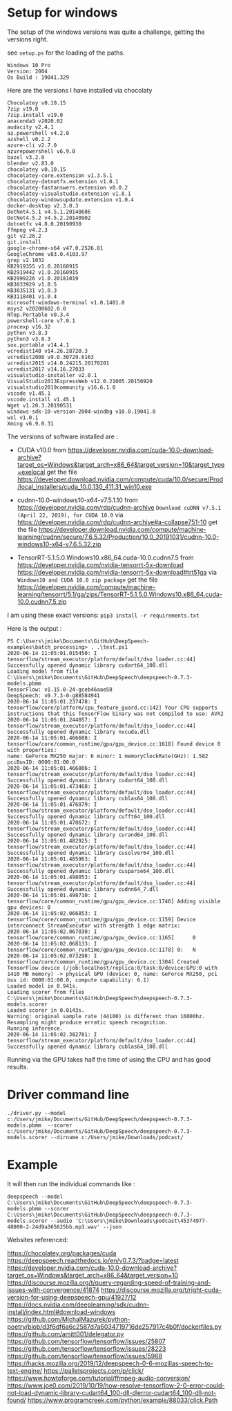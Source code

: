
# Setup for windows

The setup of the windows versions was quite a challenge, getting the versions right.

see `setup.ps` for the loading of the paths.

```
Windows 10 Pro
Version: 2004
Os Build : 19041.329
```

Here are the versions I have installed via chocolaty

```
Chocolatey v0.10.15
7zip v19.0 
7zip.install v19.0
anaconda3 v2020.02
audacity v2.4.1
az.powershell v4.2.0
azshell v0.2.2
azure-cli v2.7.0
azurepowershell v6.9.0
bazel v3.2.0
blender v2.83.0
chocolatey v0.10.15
chocolatey-core.extension v1.3.5.1
chocolatey-dotnetfx.extension v1.0.1
chocolatey-fastanswers.extension v0.0.2
chocolatey-visualstudio.extension v1.8.1
chocolatey-windowsupdate.extension v1.0.4
docker-desktop v2.3.0.3 
DotNet4.5.1 v4.5.1.20140606 
DotNet4.5.2 v4.5.2.20140902 
dotnetfx v4.8.0.20190930 
ffmpeg v4.2.3 
git v2.26.2
git.install
google-chrome-x64 v47.0.2526.81 
GoogleChrome v83.0.4103.97 
grep v2.1032 
KB2919355 v1.0.20160915 
KB2919442 v1.0.20160915 
KB2999226 v1.0.20181019 
KB3033929 v1.0.5 
KB3035131 v1.0.3 
KB3118401 v1.0.4 
microsoft-windows-terminal v1.0.1401.0 
msys2 v20200602.0.0 
NTop.Portable v0.3.4 
powershell-core v7.0.1
procexp v16.32 
python v3.8.3 
python3 v3.8.3 
sox.portable v14.4.1 
vcredist140 v14.26.28720.3 
vcredist2008 v9.0.30729.6163 
vcredist2015 v14.0.24215.20170201 
vcredist2017 v14.16.27033 
visualstudio-installer v2.0.1 
VisualStudio2013ExpressWeb v12.0.21005.20150920 
visualstudio2019community v16.6.1.0 
vscode v1.45.1
vscode.install v1.45.1
Wget v1.20.3.20190531 
windows-sdk-10-version-2004-windbg v10.0.19041.0 
wsl v1.0.1 
Xming v6.9.0.31 

```

The versions of software installed are :

* CUDA v10.0
from https://developer.nvidia.com/cuda-10.0-download-archive?target_os=Windows&target_arch=x86_64&target_version=10&target_type=exelocal
get the file https://developer.download.nvidia.com/compute/cuda/10.0/secure/Prod/local_installers/cuda_10.0.130_411.31_win10.exe

* cudnn-10.0-windows10-x64-v7.5.1.10
from https://developer.nvidia.com/rdp/cudnn-archive
`Download cuDNN v7.5.1 (April 22, 2019), for CUDA 10.0`
via https://developer.nvidia.com/rdp/cudnn-archive#a-collapse751-10
get the file https://developer.download.nvidia.com/compute/machine-learning/cudnn/secure/7.6.5.32/Production/10.0_20191031/cudnn-10.0-windows10-x64-v7.6.5.32.zip

* TensorRT-5.1.5.0.Windows10.x86_64.cuda-10.0.cudnn7.5
from https://developer.nvidia.com/nvidia-tensorrt-5x-download
https://developer.nvidia.com/nvidia-tensorrt-5x-download#trt51ga
via `Windows10 and CUDA 10.0 zip package`
get the file https://developer.nvidia.com/compute/machine-learning/tensorrt/5.1/ga/zips/TensorRT-5.1.5.0.Windows10.x86_64.cuda-10.0.cudnn7.5.zip


I am using these exact versions:
`pip3 install -r requirements.txt`

Here is the output :
```
PS C:\Users\jmike\Documents\GitHub\DeepSpeech-examples\batch_processing> . .\test.ps1
2020-06-14 11:05:01.015450: I tensorflow/stream_executor/platform/default/dso_loader.cc:44] Successfully opened dynamic library cudart64_100.dll
Loading model from file C:\Users\jmike\Documents\GitHub\DeepSpeech\deepspeech-0.7.3-models.pbmm
TensorFlow: v1.15.0-24-gceb46aae58
DeepSpeech: v0.7.3-0-g88584941
2020-06-14 11:05:01.237478: I tensorflow/core/platform/cpu_feature_guard.cc:142] Your CPU supports instructions that this TensorFlow binary was not compiled to use: AVX2
2020-06-14 11:05:01.244057: I tensorflow/stream_executor/platform/default/dso_loader.cc:44] Successfully opened dynamic library nvcuda.dll
2020-06-14 11:05:01.466608: I tensorflow/core/common_runtime/gpu/gpu_device.cc:1618] Found device 0 with properties:
name: GeForce MX250 major: 6 minor: 1 memoryClockRate(GHz): 1.582
pciBusID: 0000:01:00.0
2020-06-14 11:05:01.466806: I tensorflow/stream_executor/platform/default/dso_loader.cc:44] Successfully opened dynamic library cudart64_100.dll
2020-06-14 11:05:01.473468: I tensorflow/stream_executor/platform/default/dso_loader.cc:44] Successfully opened dynamic library cublas64_100.dll
2020-06-14 11:05:01.476879: I tensorflow/stream_executor/platform/default/dso_loader.cc:44] Successfully opened dynamic library cufft64_100.dll
2020-06-14 11:05:01.478672: I tensorflow/stream_executor/platform/default/dso_loader.cc:44] Successfully opened dynamic library curand64_100.dll
2020-06-14 11:05:01.482925: I tensorflow/stream_executor/platform/default/dso_loader.cc:44] Successfully opened dynamic library cusolver64_100.dll
2020-06-14 11:05:01.485963: I tensorflow/stream_executor/platform/default/dso_loader.cc:44] Successfully opened dynamic library cusparse64_100.dll
2020-06-14 11:05:01.498053: I tensorflow/stream_executor/platform/default/dso_loader.cc:44] Successfully opened dynamic library cudnn64_7.dll
2020-06-14 11:05:01.498710: I tensorflow/core/common_runtime/gpu/gpu_device.cc:1746] Adding visible gpu devices: 0
2020-06-14 11:05:02.066853: I tensorflow/core/common_runtime/gpu/gpu_device.cc:1159] Device interconnect StreamExecutor with strength 1 edge matrix:
2020-06-14 11:05:02.067030: I tensorflow/core/common_runtime/gpu/gpu_device.cc:1165]      0
2020-06-14 11:05:02.068133: I tensorflow/core/common_runtime/gpu/gpu_device.cc:1178] 0:   N
2020-06-14 11:05:02.073298: I tensorflow/core/common_runtime/gpu/gpu_device.cc:1304] Created TensorFlow device (/job:localhost/replica:0/task:0/device:GPU:0 with 1410 MB memory) -> physical GPU (device: 0, name: GeForce MX250, pci bus id: 0000:01:00.0, compute capability: 6.1)
Loaded model in 0.941s.
Loading scorer from files C:\Users\jmike\Documents\GitHub\DeepSpeech\deepspeech-0.7.3-models.scorer
Loaded scorer in 0.0143s.
Warning: original sample rate (44100) is different than 16000hz. Resampling might produce erratic speech recognition.
Running inference.
2020-06-14 11:05:02.382781: I tensorflow/stream_executor/platform/default/dso_loader.cc:44] Successfully opened dynamic library cublas64_100.dll
```
Running via the GPU takes half the time of using the CPU and has good results.

# Driver command line

`./driver.py --model c:/Users/jmike/Documents/GitHub/DeepSpeech/deepspeech-0.7.3-models.pbmm  --scorer c:/Users/jmike/Documents/GitHub/DeepSpeech/deepspeech-0.7.3-models.scorer --dirname c:/Users/jmike/Downloads/podcast/`

# Example

It will then run the individual commands like :

`deepspeech --model C:\Users\jmike\Documents\GitHub\DeepSpeech\deepspeech-0.7.3-models.pbmm --scorer C:\Users\jmike\Documents\GitHub\DeepSpeech\deepspeech-0.7.3-models.scorer --audio 'C:\Users\jmike\Downloads\podcast\45374977-48000-2-24d9a365625bb.mp3.wav' --json`


Websites referenced:

https://chocolatey.org/packages/cuda
https://deepspeech.readthedocs.io/en/v0.7.3/?badge=latest
https://developer.nvidia.com/cuda-10.0-download-archive?target_os=Windows&target_arch=x86_64&target_version=10
https://discourse.mozilla.org/t/query-regarding-speed-of-training-and-issues-with-convergence/41874
https://discourse.mozilla.org/t/right-cuda-version-for-using-deepspeech-gpu/41927/12
https://docs.nvidia.com/deeplearning/sdk/cudnn-install/index.html#download-windows
https://github.com/MichalMazurek/python-poetry/blob/d3f6df6a6c2587d7a6034719716de257917c4b0f/dockerfiles.py
https://github.com/amitt001/delegator.py
https://github.com/tensorflow/tensorflow/issues/25807
https://github.com/tensorflow/tensorflow/issues/28223
https://github.com/tensorflow/tensorflow/issues/5968
https://hacks.mozilla.org/2019/12/deepspeech-0-6-mozillas-speech-to-text-engine/
https://palletsprojects.com/p/click/
https://www.howtoforge.com/tutorial/ffmpeg-audio-conversion/
https://www.joe0.com/2019/10/19/how-resolve-tensorflow-2-0-error-could-not-load-dynamic-library-cudart64_100-dll-dlerror-cudart64_100-dll-not-found/
https://www.programcreek.com/python/example/88033/click.Path